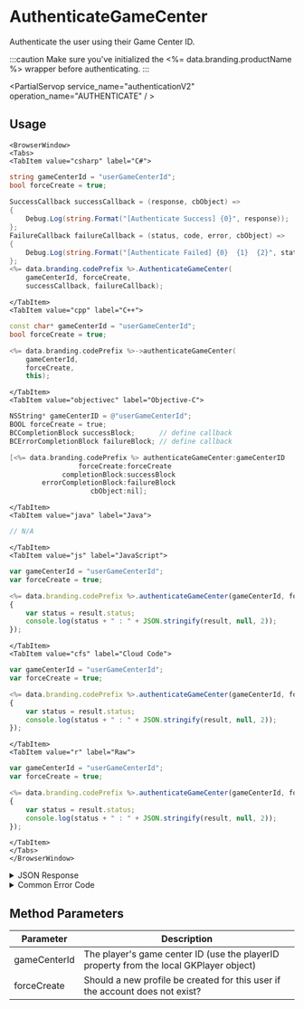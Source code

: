 # AuthenticateGameCenter

Authenticate the user using their Game Center ID.



:::caution
Make sure you've initialized the <%= data.branding.productName %> wrapper before authenticating.
:::

<PartialServop service_name="authenticationV2" operation_name="AUTHENTICATE" / >

## Usage

```mdx-code-block
<BrowserWindow>
<Tabs>
<TabItem value="csharp" label="C#">
```

```csharp
string gameCenterId = "userGameCenterId";
bool forceCreate = true;
    
SuccessCallback successCallback = (response, cbObject) =>
{
    Debug.Log(string.Format("[Authenticate Success] {0}", response));
};
FailureCallback failureCallback = (status, code, error, cbObject) =>
{
    Debug.Log(string.Format("[Authenticate Failed] {0}  {1}  {2}", status, code, error));
};
<%= data.branding.codePrefix %>.AuthenticateGameCenter(
    gameCenterId, forceCreate,
    successCallback, failureCallback);
```

```mdx-code-block
</TabItem>
<TabItem value="cpp" label="C++">
```

```cpp
const char* gameCenterId = "userGameCenterId";
bool forceCreate = true;

<%= data.branding.codePrefix %>->authenticateGameCenter(
    gameCenterId,
    forceCreate,
    this);
```

```mdx-code-block
</TabItem>
<TabItem value="objectivec" label="Objective-C">
```

```objectivec
NSString* gameCenterID = @"userGameCenterId";
BOOL forceCreate = true;
BCCompletionBlock successBlock;      // define callback
BCErrorCompletionBlock failureBlock; // define callback

[<%= data.branding.codePrefix %> authenticateGameCenter:gameCenterID
                 forceCreate:forceCreate
             completionBlock:successBlock
        errorCompletionBlock:failureBlock
                    cbObject:nil];
```

```mdx-code-block
</TabItem>
<TabItem value="java" label="Java">
```

```java
// N/A
```

```mdx-code-block
</TabItem>
<TabItem value="js" label="JavaScript">
```

```javascript
var gameCenterId = "userGameCenterId";
var forceCreate = true;

<%= data.branding.codePrefix %>.authenticateGameCenter(gameCenterId, forceCreate, result =>
{
	var status = result.status;
	console.log(status + " : " + JSON.stringify(result, null, 2));
});
```

```mdx-code-block
</TabItem>
<TabItem value="cfs" label="Cloud Code">
```

```javascript
var gameCenterId = "userGameCenterId";
var forceCreate = true;

<%= data.branding.codePrefix %>.authenticateGameCenter(gameCenterId, forceCreate, result =>
{
	var status = result.status;
	console.log(status + " : " + JSON.stringify(result, null, 2));
});
```

```mdx-code-block
</TabItem>
<TabItem value="r" label="Raw">
```

```javascript
var gameCenterId = "userGameCenterId";
var forceCreate = true;

<%= data.branding.codePrefix %>.authenticateGameCenter(gameCenterId, forceCreate, result =>
{
	var status = result.status;
	console.log(status + " : " + JSON.stringify(result, null, 2));
});
```

```mdx-code-block
</TabItem>
</Tabs>
</BrowserWindow>
```

<details>
<summary>JSON Response</summary>

```json
{
    "status": 200,
    "data": {
        "vcPurchased": 0,
        "xpCapped": false,
        "experiencePoints": 230,
        "sent_events": [
        ],
        "playerSessionExpiry": 1200,
        "playerName": "Jimmy",
        "vcClaimed": 0,
        "parentProfileId": null,
        "rewards": {
            "rewardDetails": {},
            "rewards": {},
            "currency": {}
        },
        "loginCount": 23,
        "server_time": 1445545791711,
        "experienceLevel": 0,
        "entities": [
        ],
        "incoming_events": [
        ],
        "currency": {
            "gold": {
                "purchased": 0,
                "balance": 0,
                "consumed": 0,
                "awarded": 0
            }
        },
        "statistics": {
            "deaths": 0,
            "kills": 0
        },
        "abTestingId": 78,
        "id": "47037fc9-ca7b-4f61-a71f-e5a37b0e8a03",
        "sessionId": "bg6qf38p2btl0o825s99385nd1",
        "profileId": "47037fc9-ca7b-4f61-a71f-e5a37b0e8a03",
        "newUser": "false"
    }
}
```
</details>

<details>
<summary>Common Error Code</summary>

### Status Codes
Code | Name | Description
---- | ---- | -----------
40206 | MISSING_IDENTITY_ERROR | The identity does not exist on the server and `forceCreate` was `false` [and a `profileId` was provided - otherwise 40208 would have been returned]. Will also occur when `forceCreate` is `true` and a saved [but un-associated] `profileId` is provided. The error handler should reset the stored profile id (if there is one) and re-authenticate, setting `forceCreate` to `true` to create a new account. **A common cause of this error is deleting the user's account via the design portal.**
40207 | SWITCHING_PROFILES | Indicates that the identity credentials are valid, and the saved `profileId` is valid, but the identity is not associated with the provided `profileId`. This may indicate that the user wants to switch accounts in the app. Often an app will pop-up a dialog confirming that the user wants to switch accounts, and then reset the stored `profileId` and call authenticate again.
40208 | MISSING_PROFILE_ERROR | Returned when the identity cannot be located, no `profileId` is provided, and `forceCreate` is false. The normal response is to call Authenticate again with `forceCreate` set to `true`.
40217 | UNKNOWN_AUTH_ERROR | An unknown error has occurred during authentication.
40307 | TOKEN_DOES_NOT_MATCH_USER | The user credentials are invalid (i.e. bad `gameCenterId`)

</details>


## Method Parameters
Parameter | Description
--------- | -----------
gameCenterId | The player's game center ID (use the playerID property from the local GKPlayer object)
forceCreate | Should a new profile be created for this user if the account does not exist?



